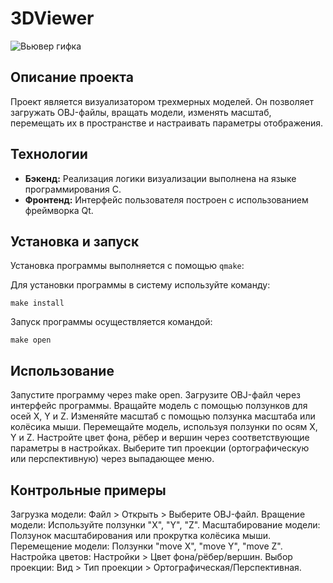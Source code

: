 # 3DViewer

![Вьювер гифка](materials/img/viewer.gif)

## Описание проекта

Проект является визуализатором трехмерных моделей. Он позволяет загружать OBJ-файлы, вращать модели, изменять масштаб, перемещать их в пространстве и настраивать параметры отображения.

## Технологии

- **Бэкенд:** Реализация логики визуализации выполнена на языке программирования C.
- **Фронтенд:** Интерфейс пользователя построен с использованием фреймворка Qt.

## Установка и запуск

Установка программы выполняется с помощью `qmake`:

Для установки программы в систему используйте команду:
```shell
make install
```

Запуск программы осуществляется командой:
```shell
make open
```

##  Использование
Запустите программу через make open.
Загрузите OBJ-файл через интерфейс программы.
Вращайте модель с помощью ползунков для осей X, Y и Z.
Изменяйте масштаб с помощью ползунка масштаба или колёсика мыши.
Перемещайте модель, используя ползунки по осям X, Y и Z.
Настройте цвет фона, рёбер и вершин через соответствующие параметры в настройках.
Выберите тип проекции (ортографическую или перспективную) через выпадающее меню.

## Контрольные примеры
Загрузка модели: Файл > Открыть > Выберите OBJ-файл.
Вращение модели: Используйте ползунки "X", "Y", "Z".
Масштабирование модели: Ползунок масштабирования или прокрутка колёсика мыши.
Перемещение модели: Ползунки "move X", "move Y", "move Z".
Настройка цветов: Настройки > Цвет фона/рёбер/вершин.
Выбор проекции: Вид > Тип проекции > Ортографическая/Перспективная.